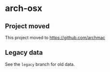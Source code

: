 # arch-osx

## Project moved

This project moved to https://github.com/archmac

## Legacy data

See the `legacy` branch for old data.
